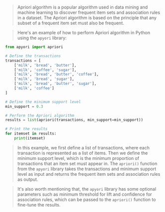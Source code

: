 >Apriori algorithm is a popular algorithm used in data mining and machine learning to discover frequent item sets and association rules in a dataset. The Apriori algorithm is based on the principle that any subset of a frequent item set must also be frequent.

>Here's an example of how to perform Apriori algorithm in Python using the `apyori` library:

```python
from apyori import apriori

# Define the transactions
transactions = [
    ['milk', 'bread', 'butter'],
    ['milk', 'coffee', 'sugar'],
    ['milk', 'bread', 'butter', 'coffee'],
    ['milk', 'bread', 'sugar'],
    ['milk', 'bread', 'butter', 'sugar'],
    ['milk', 'coffee']
]

# Define the minimum support level
min_support = 0.3

# Perform the Apriori algorithm
results = list(apriori(transactions, min_support=min_support))

# Print the results
for itemset in results:
    print(itemset)
```

>In this example, we first define a list of transactions, where each transaction is represented as a list of items. Then we define the minimum support level, which is the minimum proportion of transactions that an item set must appear in. The `apriori()` function from the `apyori` library takes the transactions and minimum support level as input and returns the frequent item sets and association rules as output.

>It's also worth mentioning that, the `apyori` library has some optional parameters such as minimum threshold for lift and confidence for association rules, which can be passed to the `apriori()` function to fine-tune the results.
